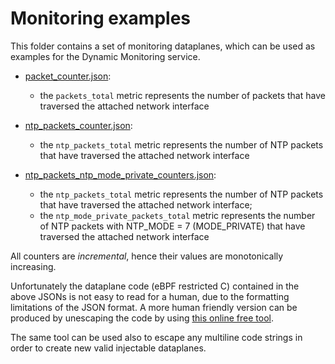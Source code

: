 # Monitoring examples

This folder contains a set of monitoring dataplanes, which can be used as examples for the Dynamic Monitoring service.

- [packet_counter.json](packet_counter.json):
  - the `packets_total` metric represents the number of packets that have traversed the attached network interface

- [ntp_packets_counter.json](ntp_packets_counter.json):
  - the `ntp_packets_total` metric represents the number of NTP packets that have traversed the attached network interface

- [ntp_packets_ntp_mode_private_counters.json](ntp_packets_ntp_mode_private_counters.json):
  - the `ntp_packets_total` metric represents the number of NTP packets that have traversed the attached network interface;
  - the `ntp_mode_private_packets_total` metric represents the number of NTP packets with NTP_MODE = 7 (MODE_PRIVATE) that have traversed the attached network interface

All counters are *incremental*, hence their values are monotonically increasing.


Unfortunately the dataplane code (eBPF restricted C) contained in the above JSONs is not easy to read for a human, due to the formatting limitations of the JSON format. A more human friendly version can be produced by unescaping the code by using [this online free tool](https://www.freeformatter.com/json-escape.html).

The same tool can be used also to escape any multiline code strings in order to create new valid injectable dataplanes.
